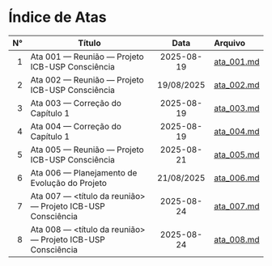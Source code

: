 # Índice de Atas

| N° | Título | Data | Arquivo |
|---:|---|:---:|:---|
| 1 | Ata 001 — Reunião — Projeto ICB-USP Consciência | 2025-08-19   | [ata_001.md](ata_001.md) |
| 2 | Ata 002 — Reunião — Projeto ICB-USP Consciência | 19/08/2025   | [ata_002.md](ata_002.md) |
| 3 | Ata 003 — Correção do Capítulo 1 | 2025-08-19 | [ata_003.md](ata_003.md) |
| 4 | Ata 004 — Correção do Capítulo 1 | 2025-08-19 | [ata_004.md](ata_004.md) |
| 5 | Ata 005 — Reunião — Projeto ICB-USP Consciência | 2025-08-21   | [ata_005.md](ata_005.md) |
| 6 | Ata 006 — Planejamento de Evolução do Projeto | 21/08/2025   | [ata_006.md](ata_006.md) |
| 7 | Ata 007 — <título da reunião> — Projeto ICB-USP Consciência | 2025-08-24   | [ata_007.md](ata_007.md) |
| 8 | Ata 008 — <título da reunião> — Projeto ICB-USP Consciência | 2025-08-24   | [ata_008.md](ata_008.md) |
